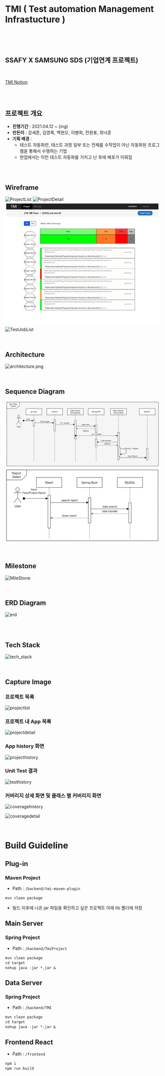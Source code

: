 # TMI ( Test automation Management Infrastucture )

<br>
<br>
<br>

## SSAFY X SAMSUNG SDS (기업연계 프로젝트)

<br>

[TMI Notion](https://www.notion.so/longnh214/d13c839d33b94377b138427b4d743a7a?v=4ba79c8783a9492c864e3f640ead7cde)

<br>
<br>

## 프로젝트 개요
- **진행기간** : 2021.04.12 ~ (ing)
- **만든이** : 강세준, 김영록, 백현오, 이병희, 전원표, 최낙훈
- **기획 배경** : 
  - 테스트 자동화란, 테스트 과정 일부 또는 전체를 수작업이 아닌 자동화된 프로그램을 통해서 수행하는 기법
  - 현업에서는 이런 테스트 자동화를 거치고 난 후에 배포가 이뤄짐

<br>
<br>


## Wireframe

![ProjectList](docs/Wireframe/ProjectList.png)
![ProjectDetail](docs/Wireframe/ProjectDetail.png)
![TestDetail](docs/Wireframe/TestDetail.png)
![TestJobList](docs/Wireframe/TestJobList.png)


<br>


## Architecture

![architecture.png](docs/Architecture/architecture.png)

<br>


## Sequence Diagram

![TestDataCollect](docs/Sequence_Diagram/TestDataCollect.png)
![ReportSelect](docs/Sequence_Diagram/ReportSelect.png)

<br>

## Milestone

![MileStone](docs/MileStone/MileStone.png)


<br>
<!-- ## Document -->

## ERD Diagram

![erd](docs/ERD_diagram/erd.png)


<br>
<br>



## Tech Stack

![tech_stack](docs/Tech_stack/tech_stack.png)


<br>


## Capture Image

### 프로젝트 목록

![projectlist](docs/Capture/projectlist.png)




### 프로젝트 내 App 목록

![projectdetail](docs/Capture/projectdetail.png)




### App history 화면

![projecthistory](docs/Capture/apphistory.png)



### Unit Test 결과

![testhistory](docs/Capture/testhistory.png)




### 커버리지 상세 화면 및 클래스 별 커버리지 화면

![coveragehistory](docs/Capture/coveragehistory.png)

![coveragedetail](docs/Capture/coveragedetail.png)



<br>



# Build Guideline



## Plug-in

### 

### Maven Project

* Path : `/backend/tmi-maven-plugin`



```
mvn clean package
```



* 빌드 이후에 나온 jar 파일을 확인하고 싶은 프로젝트 아래 lib 폴더에 저장





## Main Server





### Spring Project

* Path : `/backend/TmiProject`

```shell
mvn clean package
cd target
nohup java -jar *.jar &
```





## Data Server



### Spring Project

* Path : `/backend/TMI`

```
mvn clean package
cd target
nohup java -jar *.jar &
```





## Frontend React

* Path : `/frontend`

```shell
npm i
npm run build
```
